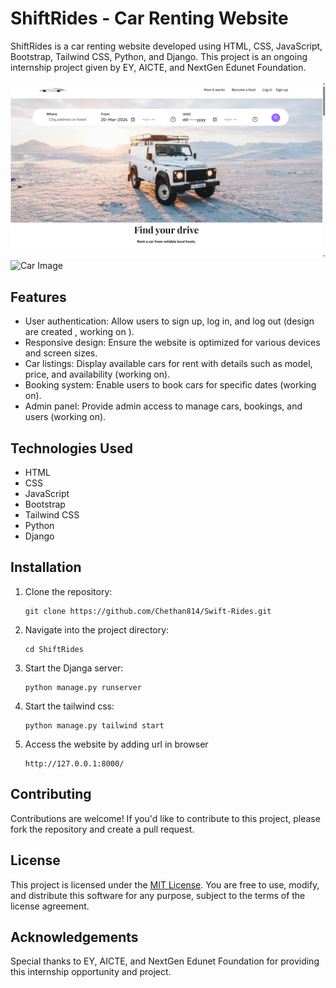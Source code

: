 # ShiftRides - Car Renting Website

ShiftRides is a car renting website developed using HTML, CSS, JavaScript, Bootstrap, Tailwind CSS, Python, and Django. This project is an ongoing internship project given by EY, AICTE, and NextGen Edunet Foundation.

[![Alt text](readme/thumbnail_wp.png)](readme/video_wp.mp4)
![Car Image]()


## Features

- User authentication: Allow users to sign up, log in, and log out (design are created , working on ). 
- Responsive design: Ensure the website is optimized for various devices and screen sizes.
- Car listings: Display available cars for rent with details such as model, price, and availability (working on).
- Booking system: Enable users to book cars for specific dates (working on).
- Admin panel: Provide admin access to manage cars, bookings, and users (working on).

## Technologies Used

- HTML
- CSS
- JavaScript
- Bootstrap
- Tailwind CSS
- Python
- Django

## Installation

1. Clone the repository:

   ```git
   git clone https://github.com/Chethan814/Swift-Rides.git
   ```

2. Navigate into the project directory:

    ```git
    cd ShiftRides
    ```
    

3. Start the Djanga server:
     ```terminal
     python manage.py runserver
     ```
4. Start the tailwind css:
     ```terminal
     python manage.py tailwind start
     ```

5. Access the website by adding url in browser 
     ```
     http://127.0.0.1:8000/
     ```

## Contributing

Contributions are welcome! If you'd like to contribute to this project, please fork the repository and create a pull request.

## License

This project is licensed under the [MIT License](LICENSE). You are free to use, modify, and distribute this software for any purpose, subject to the terms of the license agreement.

## Acknowledgements

Special thanks to EY, AICTE, and NextGen Edunet Foundation for providing this internship opportunity and project.

     




